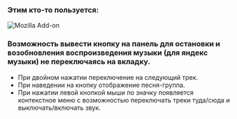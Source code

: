 ### Этим кто-то пользуется: 
![Mozilla Add-on](https://img.shields.io/amo/users/yaplay)

### Возможность вывести кнопку на панель для остановки и возобновления воспроизведения музыки (для яндекс музыки) не переключаясь на вкладку.
- При двойном нажатии переключение на следующий трек.
- При наведении на кнопку отображение песня-группа.
- При нажатии левой кнопкой мыши по значку появляется контекстное меню с возможностью переключать треки туда/сюда и выключать/включать звук.
